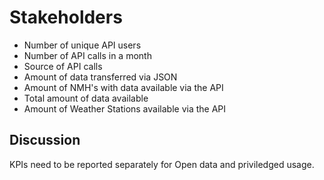 # Stakeholders

- Number of unique API users 
- Number of API calls in a month
- Source of API calls 
- Amount of data transferred via JSON
- Amount of NMH's with data available via the API
- Total amount of data available
- Amount of Weather Stations available via the API


## Discussion

KPIs need to be reported separately for Open data and priviledged usage.

